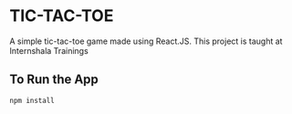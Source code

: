 # TIC-TAC-TOE
 A simple tic-tac-toe game made using React.JS. This project is taught at Internshala Trainings
 ## To Run the App
```
npm install
```
